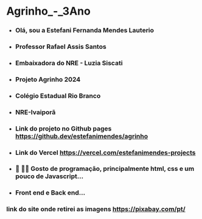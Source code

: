 # Agrinho_-_3Ano

- ### Olá, sou a Estefani Fernanda Mendes Lauterio
- ### Professor Rafael Assis Santos
- ### Embaixadora do NRE - Luzia Siscati
- ### Projeto Agrinho 2024
- ### Colégio Estadual Rio Branco
- ### NRE-Ivaiporã
- ### Link do projeto no Github pages https://github.dev/estefanimendes/agrinho
- ### Link do Vercel https://vercel.com/estefanimendes-projects
- ### 👀 👨‍💻 Gosto de programação, principalmente html, css e um pouco de Javascript...
- ### Front end e Back end...
 

### link do site onde retirei as imagens https://pixabay.com/pt/
